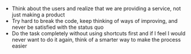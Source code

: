 - Think about the users and realize that we are providing a service, not just making a product
- Try hard to break the code, keep thinking of ways of improving, and never be satisfied with the status quo
- Do the task completely without using shortcuts first and if I feel I would never want to do it again, think of a smarter way to make the process easier

